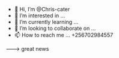 - 👋 Hi, I’m @Chris-cater
- 👀 I’m interested in ...
- 🌱 I’m currently learning ...
- 💞️ I’m looking to collaborate on ...
- 📫 How to reach me ... +256702984557


<!---
Chris-cater/Chris-cater the professional tips
--->
---> great news 
